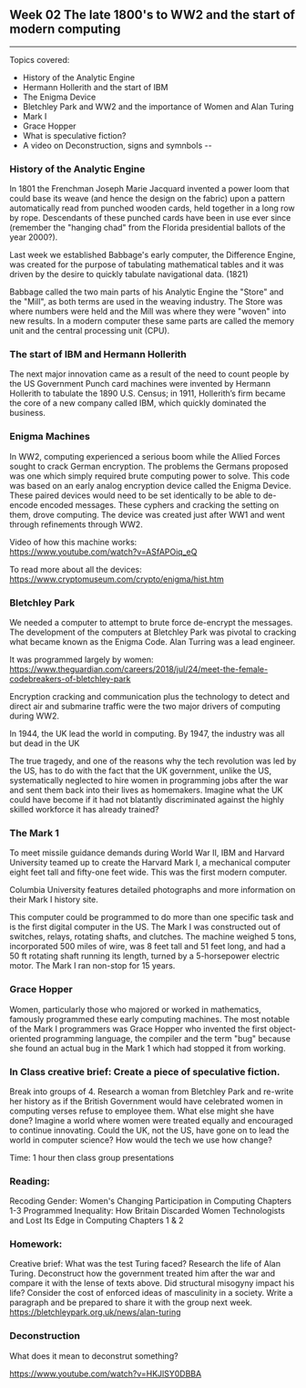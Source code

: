 
## Week 02 The late 1800's to WW2 and the start of modern computing  
--- 

Topics covered: 
* History of the Analytic Engine
* Hermann Hollerith and the start of IBM
* The Enigma Device 
* Bletchley Park and WW2 and the importance of Women and Alan Turing 
* Mark I
* Grace Hopper 
* What is speculative fiction? 
* A video on Deconstruction, signs and symnbols 
-- 

### History of the Analytic Engine 
In 1801 the Frenchman Joseph Marie Jacquard invented a power loom that could base its weave (and hence the design on the fabric) upon a pattern automatically read from punched wooden cards, held together in a long row by rope. Descendants of these punched cards have been in use ever since (remember the "hanging chad" from the Florida presidential ballots of the year 2000?). 

Last week we established Babbage's early computer, the Difference Engine, was created for the purpose of tabulating mathematical tables and it was driven by the desire to quickly tabulate navigational data. (1821)

Babbage called the two main parts of his Analytic Engine the "Store" and the "Mill", as both terms are used in the weaving industry. The Store was where numbers were held and the Mill was where they were "woven" into new results. In a modern computer these same parts are called the memory unit and the central processing unit (CPU). 

### The start of IBM and Hermann Hollerith
The next major innovation came as a result of the need to count people by the US Government 
Punch card machines were invented by Hermann Hollerith to tabulate the 1890 U.S. Census; in 1911, Hollerith’s firm became the core of a new company called IBM, which quickly dominated the business.

### Enigma Machines
In WW2, computing experienced a serious boom while the Allied Forces sought to crack German encryption. 
The problems the Germans proposed was one which simply required brute computing power to solve. This code was based on an early analog encryption device called the Enigma Device. These paired devices would need to be set identically to be able to de-encode encoded messages. These cyphers and cracking the setting on them, drove computing. The device was created just after WW1 and went through refinements through WW2. 

Video of how this machine works:  
https://www.youtube.com/watch?v=ASfAPOiq_eQ

To read more about all the devices: 
https://www.cryptomuseum.com/crypto/enigma/hist.htm 

### Bletchley Park 
We needed a computer to attempt to brute force de-encrypt the messages. The development of the computers at Bletchley Park was pivotal to cracking what became known as the Enigma Code. Alan Turring was a lead engineer.

It was programmed largely by women: https://www.theguardian.com/careers/2018/jul/24/meet-the-female-codebreakers-of-bletchley-park

Encryption cracking and communication plus the technology to detect and direct air and submarine traffic were the two major drivers of computing during WW2. 

In 1944, the UK lead the world in computing. 
By 1947, the industry was all but dead in the UK 

The true tragedy, and one of the reasons why the tech revolution was led by the US, has to do with the fact that the UK government, unlike the US, systematically neglected to hire women in programming jobs after the war and sent them back into their lives as homemakers. Imagine what the UK could have become if it had not blatantly discriminated against the highly skilled workforce it has already trained?  

### The Mark 1 
To meet missile guidance demands during World War II, IBM and Harvard University teamed up to create the Harvard Mark I, a mechanical computer eight feet tall and fifty-one feet wide. This was the first modern computer. 

Columbia University features detailed photographs and more information on their Mark I history site.

This computer could be programmed to do more than one specific task and is the first digital computer in the US. The Mark I was constructed out of switches, relays, rotating shafts, and clutches. The machine weighed 5 tons, incorporated 500 miles of wire, was 8 feet tall and 51 feet long, and had a 50 ft rotating shaft running its length, turned by a 5-horsepower electric motor. The Mark I ran non-stop for 15 years.  

### Grace Hopper 
Women, particularly those who majored or worked in mathematics, famously programmed these early computing machines. The most notable of the Mark I programmers was Grace Hopper who invented the first object-oriented programming language, the compiler and the term "bug" because she found an actual bug in the Mark 1 which had stopped it from working. 

### In Class creative brief: Create a piece of speculative fiction.  
Break into groups of 4. Research a woman from Bletchley Park and re-write her history as if the British Government would have celebrated women in computing verses refuse to employee them. What else might she have done? Imagine a world where women were treated equally and encouraged to continue innovating. Could the UK, not the US, have gone on to lead the world in computer science? How would the tech we use how change? 

Time: 1 hour then class group presentations  

### Reading: 
Recoding Gender: Women's Changing Participation in Computing Chapters 1-3 
Programmed Inequality: How Britain Discarded Women Technologists and Lost Its Edge in Computing  Chapters 1 & 2

### Homework: 
Creative brief: What was the test Turing faced? Research the life of Alan Turing. Deconstruct how the government treated him after the war and compare it with the lense of texts above. Did structural misogyny impact his life? Consider the cost of enforced ideas of masculinity in a society. Write a paragraph and be prepared to share it with the group next week. 
https://bletchleypark.org.uk/news/alan-turing

### Deconstruction 
What does it mean to deconstrut something? 

https://www.youtube.com/watch?v=HKJlSY0DBBA



